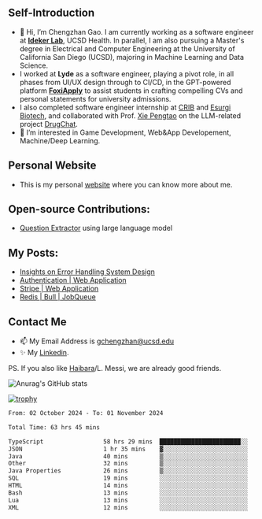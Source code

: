 ## Self-Introduction
- 👋 Hi, I’m Chengzhan Gao. I am currently working as a software engineer at **[Ideker Lab](https://idekerlab.ucsd.edu/)**, UCSD Health. In parallel, I am also pursuing a Master's degree in Electrical and Computer Engineering at the University of California San Diego (UCSD), majoring in Machine Learning and Data Science.
- I worked at **Lyde** as a software engineer, playing a pivot role, in all phases from UI/UX design through to CI/CD, in the GPT-powered platform **[FoxiApply](https://lyde.io)** to assist students in crafting compelling CVs and personal statements for university admissions.
- I also completed software engineer internship at [CRIB](https://apps.apple.com/us/app/crib-for-roommates/id6468918103?platform=iphone) and [Esurgi Biotech](https://myesurgi.com/), and collaborated with Prof. [Xie Pengtao](https://pengtaoxie.github.io/) on the LLM-related project [DrugChat](https://github.com/UCSD-AI4H/drugchat).
- 👀 I’m interested in Game Development, Web&App Developement, Machine/Deep Learning.

## Personal Website
-  This is my personal [website](https://gaochengzhan.netlify.app/) where you can know more about me.

## Open-source Contributions:
- [Question Extractor](https://github.com/nestordemeure/question_extractor) using large language model

## My Posts:
- [Insights on Error Handling System Design](https://gaochengzhan.netlify.app/post/error-handling/)
- [Authentication | Web Application](https://gaochengzhan.netlify.app/post/authentication/)
- [Stripe | Web Application](https://gaochengzhan.netlify.app/post/stripe/)
- [Redis | Bull | JobQueue](https://gaochengzhan.netlify.app/post/job-queue/)

## Contact Me
- 📫 My Email Address is gchengzhan@ucsd.edu
- ✨ My [Linkedin](https://www.linkedin.com/in/chengzhan-christoffel-gao/).

PS. If you also like [Haibara](https://www.detectiveconanworld.com/wiki/Ai_Haibara)/L. Messi, we are already good friends.

![Anurag's GitHub stats](https://github-readme-stats.vercel.app/api?username=GAOChengzhan&show_icons=true&theme=radical)

[![trophy](https://github-profile-trophy.vercel.app/?username=gaochengzhan&theme=flat&row=1&margin-w=12)](https://github.com/ryo-ma/github-profile-trophy)

<!--START_SECTION:waka-->

```txt
From: 02 October 2024 - To: 01 November 2024

Total Time: 63 hrs 45 mins

TypeScript                 58 hrs 29 mins  ███████████████████████░░   91.73 %
JSON                       1 hr 35 mins    ▓░░░░░░░░░░░░░░░░░░░░░░░░   02.49 %
Java                       40 mins         ▒░░░░░░░░░░░░░░░░░░░░░░░░   01.06 %
Other                      32 mins         ▒░░░░░░░░░░░░░░░░░░░░░░░░   00.85 %
Java Properties            26 mins         ▒░░░░░░░░░░░░░░░░░░░░░░░░   00.69 %
SQL                        19 mins         ░░░░░░░░░░░░░░░░░░░░░░░░░   00.51 %
HTML                       14 mins         ░░░░░░░░░░░░░░░░░░░░░░░░░   00.38 %
Bash                       13 mins         ░░░░░░░░░░░░░░░░░░░░░░░░░   00.36 %
Lua                        13 mins         ░░░░░░░░░░░░░░░░░░░░░░░░░   00.35 %
XML                        12 mins         ░░░░░░░░░░░░░░░░░░░░░░░░░   00.33 %
```

<!--END_SECTION:waka-->

<!---
gaochengzhan/gaochengzhan is a ✨ special ✨ repository because its `README.md` (this file) appears on your GitHub profile.
You can click the Preview link to take a look at your changes.
--->
